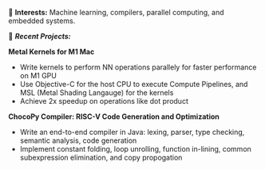 🔭 **Interests:** Machine learning, compilers, parallel computing, and embedded systems.

🌱 _**Recent Projects:**_

   **Metal Kernels for M1 Mac**
   - Write kernels to perform NN operations parallely for faster performance on M1 GPU
   - Use Objective-C for the host CPU to execute Compute Pipelines, and MSL (Metal Shading Langauge) for the kernels
   - Achieve 2x speedup on operations like dot product
   
   **ChocoPy Compiler: RISC-V Code Generation and Optimization**
   - Write an end-to-end compiler in Java: lexing, parser, type checking, semantic analysis, code generation
   - Implement constant folding, loop unrolling, function in-lining, common subexpression elimination, and copy propogation

<!--
**abhip02/abhip02** is a ✨ _special_ ✨ repository because its `README.md` (this file) appears on your GitHub profile.

Here are some ideas to get you started:

- 🔭 I’m currently working on ...
- 🌱 I’m currently learning ...
- 👯 I’m looking to collaborate on ...
- 🤔 I’m looking for help with ...
- 💬 Ask me about ...
- 📫 How to reach me: ...
- 😄 Pronouns: ...
- ⚡ Fun fact: ...
-->
